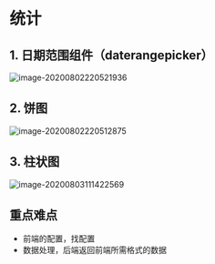 # 统计

## 1. 日期范围组件（daterangepicker）

![image-20200802220521936](C:\Users\user\AppData\Roaming\Typora\typora-user-images\image-20200802220521936.png)

## 2. 饼图 

![image-20200802220512875](C:\Users\user\AppData\Roaming\Typora\typora-user-images\image-20200802220512875.png)

## 3. 柱状图

![image-20200803111422569](C:\Users\user\AppData\Roaming\Typora\typora-user-images\image-20200803111422569.png)

## 重点难点

- 前端的配置，找配置
- 数据处理，后端返回前端所需格式的数据